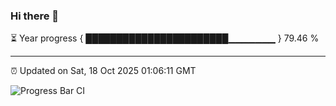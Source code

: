 ### Hi there 👋

⏳ Year progress { ███████████████████████▁▁▁▁▁▁▁ } 79.46 %

---

⏰ Updated on Sat, 18 Oct 2025 01:06:11 GMT

![Progress Bar CI](https://github.com/liununu/liununu/workflows/Progress%20Bar%20CI/badge.svg)
